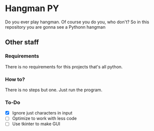 # Hangman PY

Do you ever play hangman. Of course you do you, who don't? So in this repository you are gonna see a Pythonn hangman

## Other staff

### Requirements

There is no requirements for this projects that's all python.

### How to?

There is no steps but one. Just run the program.

### To-Do

- [x] Ignore just characters in input
- [ ] Optimize to work with less code
- [ ] Use tkinter to make GUI
